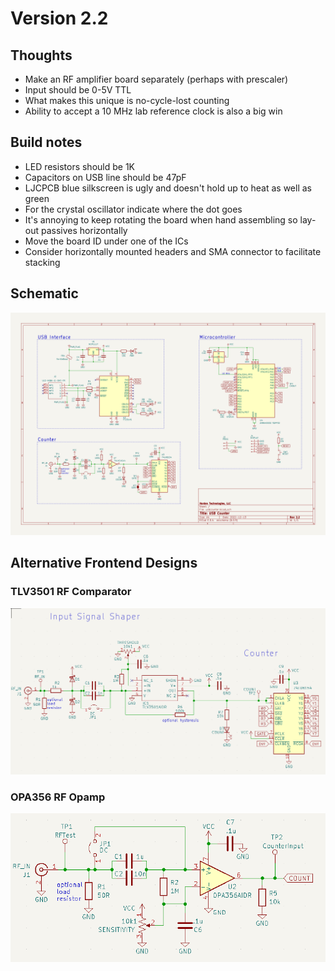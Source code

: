 # Version 2.2

## Thoughts

* Make an RF amplifier board separately (perhaps with prescaler)
* Input should be 0-5V TTL
* What makes this unique is no-cycle-lost counting
* Ability to accept a 10 MHz lab reference clock is also a big win

## Build notes
* LED resistors should be 1K
* Capacitors on USB line should be 47pF
* LJCPCB blue silkscreen is ugly and doesn't hold up to heat as well as green
* For the crystal oscillator indicate where the dot goes
* It's annoying to keep rotating the board when hand assembling so lay-out passives horizontally
* Move the board ID under one of the ICs
* Consider horizontally mounted headers and SMA connector to facilitate stacking

## Schematic

![](schematic.png)

## Alternative Frontend Designs

### TLV3501 RF Comparator
![](comparator-TLV3501-frontend-idea.png)

### OPA356 RF Opamp
![](opamp-opa356-frontend-idea.png)
